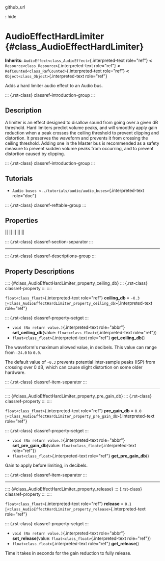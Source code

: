 github_url

:   hide

# AudioEffectHardLimiter {#class_AudioEffectHardLimiter}

**Inherits:** `AudioEffect<class_AudioEffect>`{.interpreted-text
role="ref"} **\<** `Resource<class_Resource>`{.interpreted-text
role="ref"} **\<** `RefCounted<class_RefCounted>`{.interpreted-text
role="ref"} **\<** `Object<class_Object>`{.interpreted-text role="ref"}

Adds a hard limiter audio effect to an Audio bus.

::: {.rst-class}
classref-introduction-group
:::

## Description

A limiter is an effect designed to disallow sound from going over a
given dB threshold. Hard limiters predict volume peaks, and will
smoothly apply gain reduction when a peak crosses the ceiling threshold
to prevent clipping and distortion. It preserves the waveform and
prevents it from crossing the ceiling threshold. Adding one in the
Master bus is recommended as a safety measure to prevent sudden volume
peaks from occurring, and to prevent distortion caused by clipping.

::: {.rst-class}
classref-introduction-group
:::

## Tutorials

- `Audio buses <../tutorials/audio/audio_buses>`{.interpreted-text
  role="doc"}

::: {.rst-class}
classref-reftable-group
:::

## Properties

||
||
||
||
||

::: {.rst-class}
classref-section-separator
:::

------------------------------------------------------------------------

::: {.rst-class}
classref-descriptions-group
:::

## Property Descriptions

:::: {#class_AudioEffectHardLimiter_property_ceiling_db}
::: {.rst-class}
classref-property
:::
::::

`float<class_float>`{.interpreted-text role="ref"} **ceiling_db** =
`-0.3`
`🔗<class_AudioEffectHardLimiter_property_ceiling_db>`{.interpreted-text
role="ref"}

::: {.rst-class}
classref-property-setget
:::

- `void (No return value.)`{.interpreted-text role="abbr"}
  **set_ceiling_db**(value: `float<class_float>`{.interpreted-text
  role="ref"})
- `float<class_float>`{.interpreted-text role="ref"}
  **get_ceiling_db**()

The waveform\'s maximum allowed value, in decibels. This value can range
from `-24.0` to `0.0`.

The default value of `-0.3` prevents potential inter-sample peaks (ISP)
from crossing over 0 dB, which can cause slight distortion on some older
hardware.

::: {.rst-class}
classref-item-separator
:::

------------------------------------------------------------------------

:::: {#class_AudioEffectHardLimiter_property_pre_gain_db}
::: {.rst-class}
classref-property
:::
::::

`float<class_float>`{.interpreted-text role="ref"} **pre_gain_db** =
`0.0`
`🔗<class_AudioEffectHardLimiter_property_pre_gain_db>`{.interpreted-text
role="ref"}

::: {.rst-class}
classref-property-setget
:::

- `void (No return value.)`{.interpreted-text role="abbr"}
  **set_pre_gain_db**(value: `float<class_float>`{.interpreted-text
  role="ref"})
- `float<class_float>`{.interpreted-text role="ref"}
  **get_pre_gain_db**()

Gain to apply before limiting, in decibels.

::: {.rst-class}
classref-item-separator
:::

------------------------------------------------------------------------

:::: {#class_AudioEffectHardLimiter_property_release}
::: {.rst-class}
classref-property
:::
::::

`float<class_float>`{.interpreted-text role="ref"} **release** = `0.1`
`🔗<class_AudioEffectHardLimiter_property_release>`{.interpreted-text
role="ref"}

::: {.rst-class}
classref-property-setget
:::

- `void (No return value.)`{.interpreted-text role="abbr"}
  **set_release**(value: `float<class_float>`{.interpreted-text
  role="ref"})
- `float<class_float>`{.interpreted-text role="ref"} **get_release**()

Time it takes in seconds for the gain reduction to fully release.
